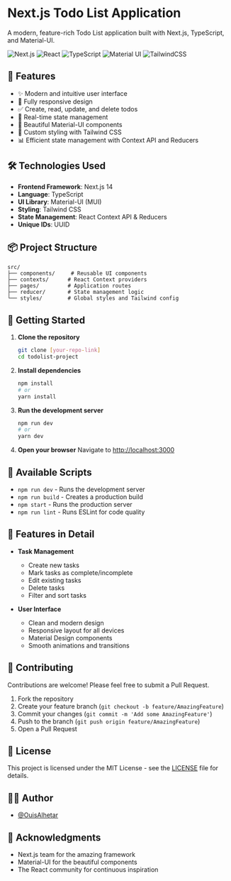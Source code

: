 # Next.js Todo List Application

A modern, feature-rich Todo List application built with Next.js, TypeScript, and Material-UI.

![Next.js](https://img.shields.io/badge/Next.js-14.2.4-black)
![React](https://img.shields.io/badge/React-18-blue)
![TypeScript](https://img.shields.io/badge/TypeScript-5-blue)
![Material UI](https://img.shields.io/badge/Material%20UI-5.15-blue)
![TailwindCSS](https://img.shields.io/badge/TailwindCSS-3.4-blue)

## 🚀 Features

- ✨ Modern and intuitive user interface
- 📱 Fully responsive design
- ✅ Create, read, update, and delete todos
- 🔄 Real-time state management
- 🎨 Beautiful Material-UI components
- 🌙 Custom styling with Tailwind CSS
- 📊 Efficient state management with Context API and Reducers

## 🛠️ Technologies Used

- **Frontend Framework**: Next.js 14
- **Language**: TypeScript
- **UI Library**: Material-UI (MUI)
- **Styling**: Tailwind CSS
- **State Management**: React Context API & Reducers
- **Unique IDs**: UUID

## 📦 Project Structure

```
src/
├── components/     # Reusable UI components
├── contexts/      # React Context providers
├── pages/         # Application routes
├── reducer/       # State management logic
└── styles/        # Global styles and Tailwind config
```

## 🚀 Getting Started

1. **Clone the repository**
   ```bash
   git clone [your-repo-link]
   cd todolist-project
   ```

2. **Install dependencies**
   ```bash
   npm install
   # or
   yarn install
   ```

3. **Run the development server**
   ```bash
   npm run dev
   # or
   yarn dev
   ```

4. **Open your browser**
   Navigate to [http://localhost:3000](http://localhost:3000)

## 🔧 Available Scripts

- `npm run dev` - Runs the development server
- `npm run build` - Creates a production build
- `npm start` - Runs the production server
- `npm run lint` - Runs ESLint for code quality

## 📱 Features in Detail

- **Task Management**
  - Create new tasks
  - Mark tasks as complete/incomplete
  - Edit existing tasks
  - Delete tasks
  - Filter and sort tasks

- **User Interface**
  - Clean and modern design
  - Responsive layout for all devices
  - Material Design components
  - Smooth animations and transitions

## 🤝 Contributing

Contributions are welcome! Please feel free to submit a Pull Request.

1. Fork the repository
2. Create your feature branch (`git checkout -b feature/AmazingFeature`)
3. Commit your changes (`git commit -m 'Add some AmazingFeature'`)
4. Push to the branch (`git push origin feature/AmazingFeature`)
5. Open a Pull Request

## 📄 License

This project is licensed under the MIT License - see the [LICENSE](LICENSE) file for details.


## 👨‍💻 Author

- [@OuisAlhetar](https://github.com/OuisAlhetar)

## 🙏 Acknowledgments

- Next.js team for the amazing framework
- Material-UI for the beautiful components
- The React community for continuous inspiration
